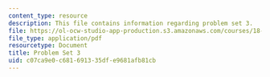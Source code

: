 ```yaml
---
content_type: resource
description: This file contains information regarding problem set 3.
file: https://ol-ocw-studio-app-production.s3.amazonaws.com/courses/18-353j-nonlinear-dynamics-i-chaos-fall-2012/c07ca9e0c681691335dfe9681afb81cb_MIT18_353JF12_pset3.pdf
file_type: application/pdf
resourcetype: Document
title: Problem Set 3
uid: c07ca9e0-c681-6913-35df-e9681afb81cb
---
```

